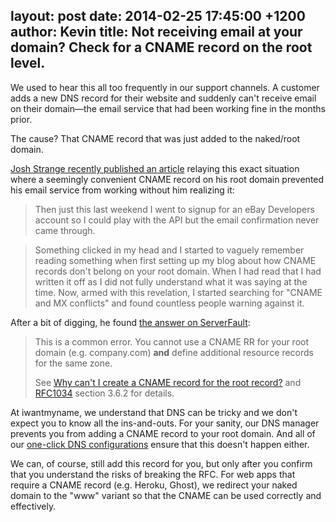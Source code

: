 layout: post
date: 2014-02-25 17:45:00 +1200
author: Kevin
title: Not receiving email at your domain? Check for a CNAME record on the root level.
----

We used to hear this all too frequently in our support channels. A customer adds a new DNS record for their website and suddenly can't receive email on their domain—the email service that had been working fine in the months prior.

The cause? That CNAME record that was just added to the naked/root domain.

<!-- more -->

[Josh Strange recently published an article](http://joshstrange.com/why-its-a-bad-idea-to-put-a-cname-record-on-your-root-domain/) relaying this exact situation where a seemingly convenient CNAME record on his root domain prevented his email service from working without him realizing it:

> Then just this last weekend I went to signup for an eBay Developers account so I could play with the API but the email confirmation never came through.

<!-- this is just to break up the block quotes -->

> Something clicked in my head and I started to vaguely remember reading something when first setting up my blog about how CNAME records don't belong on your root domain. When I had read that I had written it off as I did not fully understand what it was saying at the time. Now, armed with this revelation, I started searching for "CNAME and MX conflicts" and found countless people warning against it.

After a bit of digging, he found [the answer on ServerFault](http://serverfault.com/a/91718/14374):

> This is a common error. You cannot use a CNAME RR for your root domain (e.g. company.com) **and** define additional resource records for the same zone.
> 
> See [Why can't I create a CNAME record for the root record?](https://support.dnsmadeeasy.com/index.php?/Knowledgebase/Article/View/14/0/why-cant-i-create-a-cname-record-for-the-root-record) and [RFC1034](http://www.faqs.org/rfcs/rfc1034.html) section 3.6.2 for details.

At iwantmyname, we understand that DNS can be tricky and we don't expect you to know all the ins-and-outs. For your sanity, our DNS manager prevents you from adding a CNAME record to your root domain. And all of our [one-click DNS configurations](https://iwantmyname.com/services) ensure that this doesn't happen either.

We can, of course, still add this record for you, but only after you confirm that you understand the risks of breaking the RFC. For web apps that require a CNAME record (e.g. Heroku, Ghost), we redirect your naked domain to the "www" variant so that the CNAME can be used correctly and effectively.